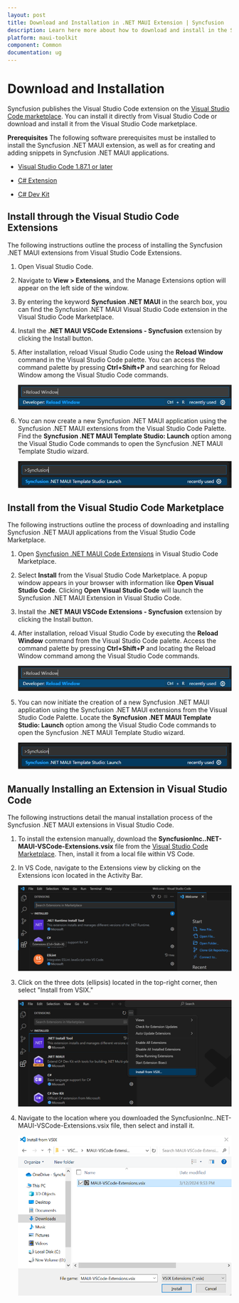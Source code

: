 ```yaml
---
layout: post
title: Download and Installation in .NET MAUI Extension | Syncfusion
description: Learn here more about how to download and install in the Syncfusion .NET MAUI Extension for Visual Studio Code and much more.
platform: maui-toolkit
component: Common
documentation: ug
---
```


# Download and Installation
Syncfusion publishes the Visual Studio Code extension on the [Visual Studio Code marketplace](https://marketplace.visualstudio.com/items?itemName=SyncfusionInc.MAUI-VSCode-Extensions). You can install it directly from Visual Studio Code or download and install it from the Visual Studio Code marketplace.

**Prerequisites**
The following software prerequisites must be installed to install the Syncfusion .NET MAUI extension, as well as for creating and adding snippets in Syncfusion .NET MAUI applications.

* [Visual Studio Code 1.87.1 or later](https://code.visualstudio.com/download)

* [C# Extension ](https://marketplace.visualstudio.com/items?itemName=ms-dotnettools.csharp) 

* [C# Dev Kit](https://marketplace.visualstudio.com/items?itemName=ms-dotnettools.csdevkit)

## Install through the Visual Studio Code Extensions
The following instructions outline the process of installing the Syncfusion .NET MAUI extensions from Visual Studio Code Extensions.

1.	Open Visual Studio Code.

2.	Navigate to **View > Extensions**, and the Manage Extensions option will appear on the left side of the window.

3.	By entering the keyword **Syncfusion .NET MAUI** in the search box, you can find the Syncfusion .NET MAUI Visual Studio Code extension in the Visual Studio Code Marketplace.

4.	Install the **.NET MAUI VSCode Extensions - Syncfusion** extension by clicking the Install button.

5.	After installation, reload Visual Studio Code using the **Reload Window** command in the Visual Studio Code palette. You can access the command palette by pressing **Ctrl+Shift+P** and searching for Reload Window among the Visual Studio Code commands.

    ![Reload-Window](images/Reload-Window.png)

6.	You can now create a new Syncfusion .NET MAUI application using the Syncfusion .NET MAUI extensions from the Visual Studio Code Palette. Find the **Syncfusion .NET MAUI Template Studio: Launch** option among the Visual Studio Code commands to open the Syncfusion .NET MAUI Template Studio wizard.

    ![CreateProjectPalette](images/CreateProjectPalette.png)

## Install from the Visual Studio Code Marketplace

The following instructions outline the process of downloading and installing Syncfusion .NET MAUI applications from the Visual Studio Code Marketplace.

1.	Open [Syncfusion .NET MAUI Code Extensions](https://marketplace.visualstudio.com/items?itemName=SyncfusionInc.MAUI-VSCode-Extensions) in Visual Studio Code Marketplace.

2.	Select **Install** from the Visual Studio Code Marketplace. A popup window appears in your browser with information like **Open Visual Studio Code**. Clicking **Open Visual Studio Code** will launch the Syncfusion .NET MAUI Extension in Visual Studio Code.

3.	Install the **.NET MAUI VSCode Extensions - Syncfusion** extension by clicking the Install button.

4.	After installation, reload Visual Studio Code by executing the **Reload Window** command from the Visual Studio Code palette. Access the command palette by pressing **Ctrl+Shift+P** and locating the Reload Window command among the Visual Studio Code commands.

    ![Reload-Window](images/Reload-Window.png)
5.	You can now initiate the creation of a new Syncfusion .NET MAUI application using the Syncfusion .NET MAUI extensions from the Visual Studio Code Palette. Locate the **Syncfusion .NET MAUI Template Studio: Launch** option among the Visual Studio Code commands to open the Syncfusion .NET MAUI Template Studio wizard.

    ![CreateProjectPalette](images/CreateProjectPalette.png)

## Manually Installing an Extension in Visual Studio Code

The following instructions detail the manual installation process of the Syncfusion .NET MAUI extensions in Visual Studio Code.

1.	To install the extension manually, download the **SyncfusionInc..NET-MAUI-VSCode-Extensions.vsix** file from the [Visual Studio Code Marketplace](https://marketplace.visualstudio.com/items?itemName=SyncfusionInc.MAUI-VSCode-Extensions). Then, install it from a local file within VS Code.

2.	In VS Code, navigate to the Extensions view by clicking on the Extensions icon located in the Activity Bar.

    ![ExtensionIcon](images/ExtensionIcon.png)

3.	Click on the three dots (ellipsis) located in the top-right corner, then select "Install from VSIX."
  
    ![InstallVsix](images/InstallVsix.png)

4.	Navigate to the location where you downloaded the SyncfusionInc..NET-MAUI-VSCode-Extensions.vsix file, then select and install it.

    ![DownloadVsix](images/DownloadVsix.png)
    